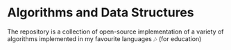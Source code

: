 # Algorithms and Data Structures
The repository is a collection of open-source implementation of a variety of algorithms implemented in my favourite languages 🎶️ (for education)
